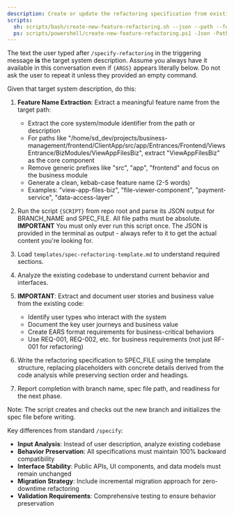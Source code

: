 ```yaml
---
description: Create or update the refactoring specification from existing code analysis.
scripts:
  sh: scripts/bash/create-new-feature-refactoring.sh --json --path --feature-name "<extracted-feature-name>" "{ARGS}"
  ps: scripts/powershell/create-new-feature-refactoring.ps1 -Json -Path -FeatureName "<extracted-feature-name>" "{ARGS}"
---
```


The text the user typed after `/specify-refactoring` in the triggering message **is** the target system description. Assume you always have it available in this conversation even if `{ARGS}` appears literally below. Do not ask the user to repeat it unless they provided an empty command.

Given that target system description, do this:

1. **Feature Name Extraction**: Extract a meaningful feature name from the target path:
   - Extract the core system/module identifier from the path or description
   - For paths like "/home/sd_dev/projects/business-management/frontend/ClientApp/src/app/Entrances/Frontend/ViewsEntrance/BizModules/ViewAppFilesBiz", extract "ViewAppFilesBiz" as the core component
   - Remove generic prefixes like "src", "app", "frontend" and focus on the business module
   - Generate a clean, kebab-case feature name (2-5 words)
   - Examples: "view-app-files-biz", "file-viewer-component", "payment-service", "data-access-layer"

2. Run the script `{SCRIPT}` from repo root and parse its JSON output for BRANCH_NAME and SPEC_FILE. All file paths must be absolute.
   **IMPORTANT** You must only ever run this script once. The JSON is provided in the terminal as output - always refer to it to get the actual content you're looking for.

3. Load `templates/spec-refactoring-template.md` to understand required sections.
4. Analyze the existing codebase to understand current behavior and interfaces.
5. **IMPORTANT**: Extract and document user stories and business value from the existing code:
   - Identify user types who interact with the system
   - Document the key user journeys and business value
   - Create EARS format requirements for business-critical behaviors
   - Use REQ-001, REQ-002, etc. for business requirements (not just RF-001 for refactoring)
6. Write the refactoring specification to SPEC_FILE using the template structure, replacing placeholders with concrete details derived from the code analysis while preserving section order and headings.
7. Report completion with branch name, spec file path, and readiness for the next phase.

Note: The script creates and checks out the new branch and initializes the spec file before writing.

Key differences from standard `/specify`:
- **Input Analysis**: Instead of user description, analyze existing codebase
- **Behavior Preservation**: All specifications must maintain 100% backward compatibility
- **Interface Stability**: Public APIs, UI components, and data models must remain unchanged
- **Migration Strategy**: Include incremental migration approach for zero-downtime refactoring
- **Validation Requirements**: Comprehensive testing to ensure behavior preservation